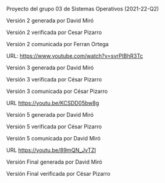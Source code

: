 Proyecto del grupo 03 de Sistemas Operativos (2021-22-Q2)


Versión 2 generada por David Miró

Versión 2 verificada por Cesar Pizarro

Versión 2 comunicada por Ferran Ortega 

URL: https://www.youtube.com/watch?v=svrPIBhR3Tc



Versión 3 generada por David Miró

Versión 3 verificada por César Pizarro

Versión 3 comunicada por César Pizarro

URL https://youtu.be/KCSDD05bw8g




Versión 5 generada por David Miró

Versión 5 verificada por César Pizarro

Versión 5 comunicada por David Miró

URL https://youtu.be/89mQN_JvTZI





Versión Final generada por David Miró

Versión Final verificada por César Pizarro

